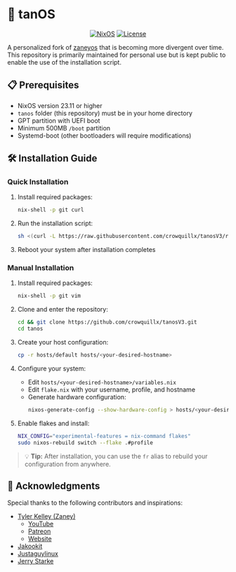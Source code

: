 # 🚀 tanOS

<div align="center">

[![NixOS](https://img.shields.io/badge/NixOS-23.11+-blue.svg)](https://nixos.org)
[![License](https://img.shields.io/badge/License-MIT-green.svg)](LICENSE)

</div>

A personalized fork of [zaneyos](https://gitlab.com/Zaney) that is becoming more divergent over time. This repository is primarily maintained for personal use but is kept public to enable the use of the installation script.

## 📋 Prerequisites

- NixOS version 23.11 or higher
- `tanos` folder (this repository) must be in your home directory
- GPT partition with UEFI boot
- Minimum 500MB `/boot` partition
- Systemd-boot (other bootloaders will require modifications)

## 🛠️ Installation Guide

### Quick Installation

1. Install required packages:
   ```bash
   nix-shell -p git curl
   ```

2. Run the installation script:
   ```bash
   sh <(curl -L https://raw.githubusercontent.com/crowquillx/tanosV3/refs/heads/main/install-tanos.sh)
   ```

3. Reboot your system after installation completes

### Manual Installation

1. Install required packages:
   ```bash
   nix-shell -p git vim
   ```

2. Clone and enter the repository:
   ```bash
   cd && git clone https://github.com/crowquillx/tanosV3.git
   cd tanos
   ```

3. Create your host configuration:
   ```bash
   cp -r hosts/default hosts/<your-desired-hostname>
   ```

4. Configure your system:
   - Edit `hosts/<your-desired-hostname>/variables.nix`
   - Edit `flake.nix` with your username, profile, and hostname
   - Generate hardware configuration:
     ```bash
     nixos-generate-config --show-hardware-config > hosts/<your-desired-hostname>/hardware.nix
     ```

5. Enable flakes and install:
   ```bash
   NIX_CONFIG="experimental-features = nix-command flakes" 
   sudo nixos-rebuild switch --flake .#profile
   ```

> 💡 **Tip:** After installation, you can use the `fr` alias to rebuild your configuration from anywhere.

## 🙏 Acknowledgments

Special thanks to the following contributors and inspirations:

- [Tyler Kelley (Zaney)](https://gitlab.com/Zaney)
  - [YouTube](https://www.youtube.com/@ZaneyOG)
  - [Patreon](https://www.patreon.com/akazaney)
  - [Website](https://zaney.org/)
- [Jakookit](https://github.com/jakookit)
- [Justaguylinux](https://github.com/drewgrif)
- [Jerry Starke](https://github.com/JerrySM64)